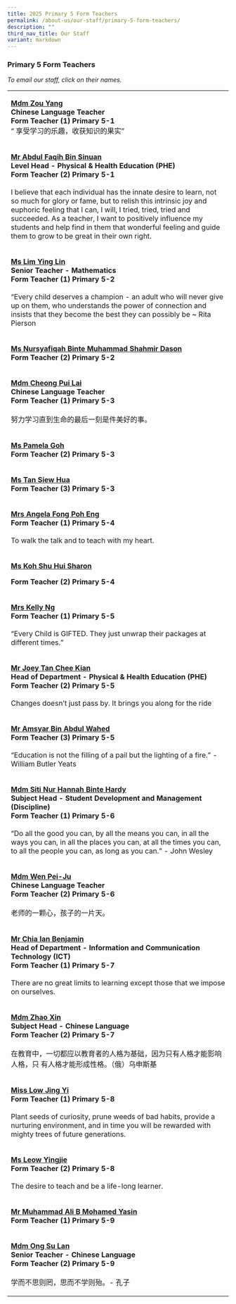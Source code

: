 ```yaml
---
title: 2025 Primary 5 Form Teachers
permalink: /about-us/our-staff/primary-5-form-teachers/
description: ""
third_nav_title: Our Staff
variant: markdown
---
```

<h3>Primary 5 Form Teachers</h3>
<p><em>To email our staff, click on their names.</em></p>
<table><colgroup> <col> <col> </colgroup>
<tbody>
<tr>
<td rowspan="1" colspan="1">
<p><strong><a rel="noopener noreferrer nofollow" target="_blank" href="mailto:zou_yang@moe.edu.sg">Mdm Zou Yang</a></strong> <br><strong>Chinese Language Teacher<br>Form Teacher (1) Primary 5-1</strong> <br>“ 享受学习的乐趣，收获知识的果实”</p>
</td>
</tr>
<tr>
<td rowspan="1" colspan="1">
<p><strong><a rel="noopener noreferrer nofollow" target="_blank" href="mailto:abdul_faqih_sinuan@moe.edu.sg">Mr Abdul Faqih Bin Sinuan</a></strong><br><strong>Level Head - Physical &amp; Health Education (PHE)</strong> <br><strong>Form Teacher (2) Primary 5-1</strong> <br> <br>I believe that each individual has the innate desire to learn, not so much for glory or fame, but to relish this intrinsic joy and euphoric feeling that I can, I will, I tried, tried, tried and succeeded. As a teacher, I want to positively influence my students and help find in them that wonderful feeling and guide them to grow to be great in their own right.</p>
</td>
</tr>
<tr>
<td rowspan="1" colspan="1">
<p><strong><a rel="noopener noreferrer nofollow" target="_blank" href="mailto:lim_ying_lin@moe.edu.sg">Ms Lim Ying Lin</a></strong> <br><strong>Senior Teacher - Mathematics<br>Form Teacher (1) Primary 5-2</strong> <br> <br>“Every child deserves a champion - an adult who will never give up on them, who understands the power of connection and insists that they become the best they can possibly be ~ Rita Pierson</p>
</td>
</tr>
<tr>
<td rowspan="1" colspan="1">
<p><strong><a rel="noopener noreferrer nofollow" target="_blank" href="mailto:nursyafiqah_muhammad_shahmir_dason@moe.edu.sg">Ms Nursyafiqah Binte Muhammad Shahmir Dason</a></strong><br><strong>Form Teacher (2) Primary 5-2</strong></p>
</td>
</tr>
<tr>
<td rowspan="1" colspan="1">
<p><strong><a rel="noopener noreferrer nofollow" target="_blank" href="mailto:cheong_pui_lai@moe.edu.sg">Mdm Cheong Pui Lai</a></strong> <br><strong>Chinese Language Teacher<br>Form Teacher (1) Primary 5-3</strong> <br> <br>努力学习直到生命的最后一刻是件美好的事。</p>
</td>
</tr>
<tr>
<td rowspan="1" colspan="1">
<p><strong><a rel="noopener nofollow" target="_blank" href="mailto:pamela_goh_dong_hong@moe.edu.sg">Ms Pamela Goh</a></strong><br><strong>Form Teacher (2) Primary 5-3</strong></p>
</td>
</tr>
<tr>
<td rowspan="1" colspan="1">
<p><strong><a rel="noopener nofollow" target="_blank" href="mailto:tan_siew_hua@moe.edu.sg">Ms Tan Siew Hua</a></strong><br><strong>Form Teacher (3) Primary 5-3</strong></p>
</td>
</tr>
<tr>
<td rowspan="1" colspan="1">
<p><strong><a rel="noopener noreferrer nofollow" target="_blank" href="mailto:ng_poh_eng@moe.edu.sg">Mrs Angela Fong Poh Eng</a></strong> <br><strong>Form Teacher (1) Primary 5-4</strong> <br> <br>To walk the talk and to teach with my heart.</p>
</td>
</tr>
<tr>
<td rowspan="1" colspan="1">
<p><strong><a rel="noopener nofollow" target="_blank" href="mailto:koh_shu_hui_sharon@moe.edu.sg">Ms Koh Shu Hui Sharon</a></strong></p>
<p><strong>Form Teacher (2) Primary 5-4</strong></p>
</td>
</tr>
<tr>
<td rowspan="1" colspan="1">
<p><strong><a rel="noopener noreferrer nofollow" target="_blank" href="mailto:tay_qiushi_kelly@moe.edu.sg">Mrs Kelly Ng</a></strong> <br><strong>Form Teacher (1) Primary 5-5</strong> <br> <br>“Every Child is GIFTED. They just unwrap their packages at different times.”</p>
</td>
</tr>
<tr>
<td rowspan="1" colspan="1">
<p><strong><a rel="noopener noreferrer nofollow" target="_blank" href="mailto:tan_chee_kian@moe.edu.sg">Mr Joey Tan Chee Kian</a></strong> <br><strong>Head of Department - Physical &amp; Health Education (PHE)<br>Form Teacher (2) Primary 5-5</strong> <br> <br>Changes doesn’t just pass by. It brings you along for the ride</p>
</td>
</tr>
<tr>
<td rowspan="1" colspan="1">
<p><strong><a rel="noopener noreferrer nofollow" target="_blank" href="mailto:amsyar_abdul_wahed@moe.edu.sg"><u>Mr Amsyar Bin Abdul Wahed</u></a></strong> <br><strong>Form Teacher (3) Primary 5-5</strong> <br> <br>“Education is not the filling of a pail but the lighting of a fire.” - William Butler Yeats</p>
</td>
</tr>
<tr>
<td rowspan="1" colspan="1">
<p><strong><a rel="noopener noreferrer nofollow" target="_blank" href="mailto:siti_nur_hannah_hardy@moe.edu.sg">Mdm Siti Nur Hannah Binte Hardy</a></strong> <br><strong>Subject Head - Student Development and Management (Discipline)<br>Form Teacher (1) Primary 5-6</strong> <br> <br>“Do all the good you can, by all the means you can, in all the ways you can, in all the places you can, at all the times you can, to all the people you can, as long as you can.” - John Wesley</p>
</td>
</tr>
<tr>
<td rowspan="1" colspan="1">
<p><strong><a rel="noopener noreferrer nofollow" target="_blank" href="mailto:wen_pei_ju@moe.edu.sg">Mdm Wen Pei-Ju</a></strong> <br><strong>Chinese Language Teacher<br>Form Teacher (2) Primary 5-6</strong> <br> <br>老师的一颗心，孩子的一片天。</p>
</td>
</tr>
<tr>
<td rowspan="1" colspan="1">
<p><strong><a rel="noopener noreferrer nofollow" target="_blank" href="mailto:benjamin_chia@moe.edu.sg">Mr Chia Ian Benjamin</a></strong> <br><strong>Head of Department - Information and Communication Technology (ICT)<br>Form Teacher (1) Primary 5-7</strong> <br> <br>There are no great limits to learning except those that we impose on ourselves.</p>
</td>
</tr>
<tr>
<td rowspan="1" colspan="1">
<p><strong><a rel="noopener noreferrer nofollow" target="_blank" href="mailto:zhao_xin@moe.edu.sg">Mdm Zhao Xin</a></strong> <br><strong>Subject Head - Chinese Language<br>Form Teacher (2) Primary 5-7</strong> <br> <br>在教育中，一切都应以教育者的人格为基础，因为只有人格才能影响人格，只 有人格才能形成性格。（俄）乌申斯基</p>
</td>
</tr>
<tr>
<td rowspan="1" colspan="1">
<p><strong><a rel="noopener noreferrer nofollow" target="_blank" href="mailto:low_jing_yi@moe.edu.sg">Miss Low Jing Yi</a></strong> <br><strong>Form Teacher (1) Primary 5-8</strong> <br> <br>Plant seeds of curiosity, prune weeds of bad habits, provide a nurturing environment, and in time you will be rewarded with mighty trees of future generations.</p>
</td>
</tr>
<tr>
<td rowspan="1" colspan="1">
<p><strong><a rel="noopener noreferrer nofollow" target="_blank" href="mailto:leow_ying_jie@moe.edu.sg">Ms Leow Yingjie</a></strong> <br><strong>Form Teacher (2) Primary 5-8</strong> <br> <br>The desire to teach and be a life-long learner.</p>
</td>
</tr>
<tr>
<td rowspan="1" colspan="1">
<p><strong><a rel="noopener nofollow" target="_blank" href="mailto:muhammad_ali_md_yasin@moe.edu.sg">Mr Muhammad Ali B Mohamed Yasin</a></strong><br><strong>Form Teacher (1) Primary 5-9</strong></p>
</td>
</tr>
<tr>
<td rowspan="1" colspan="1">
<p><strong><a rel="noopener noreferrer nofollow" target="_blank" href="mailto:ong_su_lan@moe.edu.sg">Mdm Ong Su Lan</a></strong> <br><strong>Senior Teacher - Chinese Language<br>Form Teacher (2) Primary 5-9</strong> <br> <br>学而不思则罔，思而不学则殆。- 孔子</p>
</td>
</tr>
</tbody>
</table>
